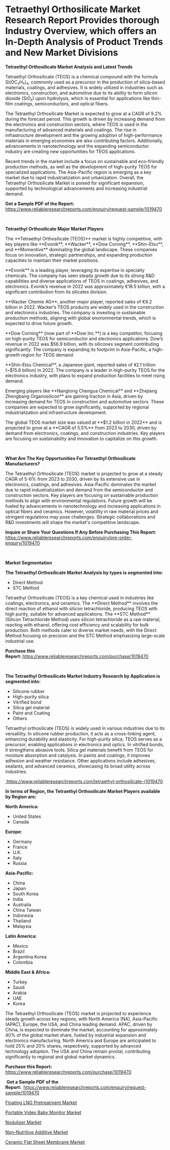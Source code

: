 <p><h1>Tetraethyl Orthosilicate Market Research Report Provides thorough Industry Overview, which offers an In-Depth Analysis of Product Trends and New Market Divisions</h1></p><p><strong>Tetraethyl Orthosilicate Market Analysis and Latest Trends</strong></p>
<p><p>Tetraethyl Orthosilicate (TEOS) is a chemical compound with the formula Si(OC₂H₅)₄, commonly used as a precursor in the production of silica-based materials, coatings, and adhesives. It is widely utilized in industries such as electronics, construction, and automotive due to its ability to form silicon dioxide (SiO₂) upon hydrolysis, which is essential for applications like thin-film coatings, semiconductors, and optical fibers.</p><p>The Tetraethyl Orthosilicate Market is expected to grow at a CAGR of 9.2% during the forecast period. This growth is driven by increasing demand from the electronics and construction sectors, where TEOS is used in the manufacturing of advanced materials and coatings. The rise in infrastructure development and the growing adoption of high-performance materials in emerging economies are also contributing factors. Additionally, advancements in nanotechnology and the expanding semiconductor industry are creating new opportunities for TEOS applications.</p><p>Recent trends in the market include a focus on sustainable and eco-friendly production methods, as well as the development of high-purity TEOS for specialized applications. The Asia-Pacific region is emerging as a key market due to rapid industrialization and urbanization. Overall, the Tetraethyl Orthosilicate Market is poised for significant expansion, supported by technological advancements and increasing industrial demand.</p></p>
<p><strong>Get a Sample PDF of the Report:&nbsp;</strong> <a href="https://www.reliableresearchreports.com/enquiry/request-sample/1019470?utm_campaign=2240&utm_medium=2&utm_source=Github&utm_content=ia&utm_term=26012025&utm_id=tetraethyl-orthosilicate">https://www.reliableresearchreports.com/enquiry/request-sample/1019470</a></p>
<p>&nbsp;</p>
<p><strong>Tetraethyl Orthosilicate Major Market Players</strong></p>
<p><p>The **Tetraethyl Orthosilicate (TEOS)** market is highly competitive, with key players like **Evonik**, **Wacker**, **Dow Corning**, **Shin-Etsu**, and **Momentive** dominating the global landscape. These companies focus on innovation, strategic partnerships, and expanding production capacities to maintain their market positions.</p><p>**Evonik** is a leading player, leveraging its expertise in specialty chemicals. The company has seen steady growth due to its strong R&D capabilities and diverse applications of TEOS in coatings, adhesives, and electronics. Evonik’s revenue in 2022 was approximately €18.5 billion, with a significant contribution from its silicates division.</p><p>**Wacker Chemie AG**, another major player, reported sales of €8.2 billion in 2022. Wacker’s TEOS products are widely used in the construction and electronics industries. The company is investing in sustainable production methods, aligning with global environmental trends, which is expected to drive future growth.</p><p>**Dow Corning** (now part of **Dow Inc.**) is a key competitor, focusing on high-purity TEOS for semiconductor and electronics applications. Dow’s revenue in 2022 was $56.9 billion, with its silicones segment contributing significantly. The company is expanding its footprint in Asia-Pacific, a high-growth region for TEOS demand.</p><p>**Shin-Etsu Chemical**, a Japanese giant, reported sales of ¥2.1 trillion (~$15.6 billion) in 2022. The company is a leader in high-purity TEOS for the electronics industry, with plans to expand production facilities to meet rising demand.</p><p>Emerging players like **Nangtong Chengua Chemical** and **Zhejiang Zhengbang Organosilicon** are gaining traction in Asia, driven by increasing demand for TEOS in construction and automotive sectors. These companies are expected to grow significantly, supported by regional industrialization and infrastructure development.</p><p>The global TEOS market size was valued at **$1.2 billion in 2022** and is projected to grow at a **CAGR of 5.5%** from 2023 to 2030, driven by demand from electronics, coatings, and construction industries. Key players are focusing on sustainability and innovation to capitalize on this growth.</p></p>
<p>&nbsp;</p>
<p><strong>What Are The Key Opportunities For Tetraethyl Orthosilicate Manufacturers?</strong></p>
<p><p>The Tetraethyl Orthosilicate (TEOS) market is projected to grow at a steady CAGR of 5-6% from 2023 to 2030, driven by its extensive use in electronics, coatings, and adhesives. Asia-Pacific dominates the market due to rapid industrialization and demand from the semiconductor and construction sectors. Key players are focusing on sustainable production methods to align with environmental regulations. Future growth will be fueled by advancements in nanotechnology and increasing applications in optical fibers and ceramics. However, volatility in raw material prices and stringent regulations may pose challenges. Strategic collaborations and R&D investments will shape the market's competitive landscape.</p></p>
<p><strong>Inquire or Share Your Questions If Any Before Purchasing This Report:</strong> <a href="https://www.reliableresearchreports.com/enquiry/pre-order-enquiry/1019470?utm_campaign=2240&utm_medium=2&utm_source=Github&utm_content=ia&utm_term=26012025&utm_id=tetraethyl-orthosilicate">https://www.reliableresearchreports.com/enquiry/pre-order-enquiry/1019470</a></p>
<p>&nbsp;</p>
<p><strong>Market Segmentation</strong></p>
<p><strong>The Tetraethyl Orthosilicate Market Analysis by types is segmented into:</strong></p>
<p><ul><li>Direct Method</li><li>STC Method</li></ul></p>
<p><p>Tetraethyl Orthosilicate (TEOS) is a key chemical used in industries like coatings, electronics, and ceramics. The **Direct Method** involves the direct reaction of ethanol with silicon tetrachloride, producing TEOS with high purity, suitable for advanced applications. The **STC Method** (Silicon Tetrachloride Method) uses silicon tetrachloride as a raw material, reacting with ethanol, offering cost efficiency and scalability for bulk production. Both methods cater to diverse market needs, with the Direct Method focusing on precision and the STC Method emphasizing large-scale industrial use.</p></p>
<p><strong>Purchase this Report:&nbsp;</strong><a href="https://www.reliableresearchreports.com/purchase/1019470?utm_campaign=2240&utm_medium=2&utm_source=Github&utm_content=ia&utm_term=26012025&utm_id=tetraethyl-orthosilicate">https://www.reliableresearchreports.com/purchase/1019470</a></p>
<p>&nbsp;</p>
<p><strong>The Tetraethyl Orthosilicate Market Industry Research by Application is segmented into:</strong></p>
<p><ul><li>Silicone rubber</li><li>High-purity silica</li><li>Vitrified bond</li><li>Silica gel material</li><li>Paint and Coating</li><li>Others</li></ul></p>
<p><p>Tetraethyl orthosilicate (TEOS) is widely used in various industries due to its versatility. In silicone rubber production, it acts as a cross-linking agent, enhancing durability and elasticity. For high-purity silica, TEOS serves as a precursor, enabling applications in electronics and optics. In vitrified bonds, it strengthens abrasive tools. Silica gel materials benefit from TEOS for moisture absorption and catalysis. In paints and coatings, it improves adhesion and weather resistance. Other applications include adhesives, sealants, and advanced ceramics, showcasing its broad utility across industries.</p></p>
<p><a href="https://www.reliableresearchreports.com/tetraethyl-orthosilicate-r1019470?utm_campaign=2240&utm_medium=2&utm_source=Github&utm_content=ia&utm_term=26012025&utm_id=tetraethyl-orthosilicate">&nbsp;https://www.reliableresearchreports.com/tetraethyl-orthosilicate-r1019470</a></p>
<p><strong>In terms of Region, the Tetraethyl Orthosilicate Market Players available by Region are:</strong></p>
<p>
    <p> <strong> North America: </strong>
        <ul>
            <li>United States</li>
            <li>Canada</li>
        </ul>
        </p> 
    <p> <strong> Europe: </strong>
        <ul>
            <li>Germany</li>
            <li>France</li>
            <li>U.K.</li>
            <li>Italy</li>
            <li>Russia</li>
        </ul>
        </p> 
    <p> <strong> Asia-Pacific: </strong>
        <ul>
            <li>China</li>
            <li>Japan</li>
            <li>South Korea</li>
            <li>India</li>
            <li>Australia</li>
            <li>China Taiwan</li>
            <li>Indonesia</li>
            <li>Thailand</li>
            <li>Malaysia</li>
        </ul>
        </p> 
    <p> <strong> Latin America: </strong>
        <ul>
            <li>Mexico</li>
            <li>Brazil</li>
            <li>Argentina Korea</li>
            <li>Colombia</li>
        </ul>
        </p> 
    <p> <strong> Middle East & Africa: </strong>
        <ul>
            <li>Turkey</li>
            <li>Saudi</li>
            <li>Arabia</li>
            <li>UAE</li>
            <li>Korea</li>
        </ul>
    </p>
    </p>
<p><p>The Tetraethyl Orthosilicate (TEOS) market is projected to experience steady growth across key regions, with North America (NA), Asia-Pacific (APAC), Europe, the USA, and China leading demand. APAC, driven by China, is expected to dominate the market, accounting for approximately 40% of the global market share, fueled by industrial expansion and electronics manufacturing. North America and Europe are anticipated to hold 25% and 20% shares, respectively, supported by advanced technology adoption. The USA and China remain pivotal, contributing significantly to regional and global market dynamics.</p></p>
<p><strong>Purchase this Report: </strong><a href="https://www.reliableresearchreports.com/purchase/1019470?utm_campaign=2240&utm_medium=2&utm_source=Github&utm_content=ia&utm_term=26012025&utm_id=tetraethyl-orthosilicate">https://www.reliableresearchreports.com/purchase/1019470</a></p>
<p>&nbsp;<strong>Get a Sample PDF of the Report:&nbsp;&nbsp;</strong><a href="https://www.reliableresearchreports.com/enquiry/request-sample/1019470?utm_campaign=2240&utm_medium=2&utm_source=Github&utm_content=ia&utm_term=26012025&utm_id=tetraethyl-orthosilicate">https://www.reliableresearchreports.com/enquiry/request-sample/1019470</a></p>
<p><strong></strong></p>
<p><p><a href="https://www.linkedin.com/pulse/delving-growth-market-floating-lng-pretreatment-expected-57-6wnsc?utm_campaign=2240&utm_medium=2&utm_source=Github&utm_content=ia&utm_term=26012025&utm_id=tetraethyl-orthosilicate">Floating LNG Pretreatment Market</a></p><p><a href="https://www.linkedin.com/pulse/examining-market-forces-influencing-portable-video-baby-yzczc?utm_campaign=2240&utm_medium=2&utm_source=Github&utm_content=ia&utm_term=26012025&utm_id=tetraethyl-orthosilicate">Portable Video Baby Monitor Market</a></p><p><a href="https://github.com/muvdibezuh/Market-Research-Report-List-1/blob/main/nodulizer-market.md?utm_campaign=2240&utm_medium=2&utm_source=Github&utm_content=ia&utm_term=26012025&utm_id=tetraethyl-orthosilicate">Nodulizer Market</a></p><p><a href="https://www.linkedin.com/pulse/non-nutritive-additive-market-future-analysis-its-size-technology-cw26e?utm_campaign=2240&utm_medium=2&utm_source=Github&utm_content=ia&utm_term=26012025&utm_id=tetraethyl-orthosilicate">Non-Nutritive Additive Market</a></p><p><a href="https://github.com/BryceTownsendr/Market-Research-Report-List-7/blob/main/ceramic-flat-sheet-membrane-market.md?utm_campaign=2240&utm_medium=2&utm_source=Github&utm_content=ia&utm_term=26012025&utm_id=tetraethyl-orthosilicate">Ceramic Flat Sheet Membrane Market</a></p></p>